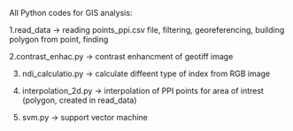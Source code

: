 All Python codes for GIS analysis:

  1.read_data -> reading points_ppi.csv file, filtering, georeferencing, building polygon from point, finding 
  
  2.contrast_enhac.py -> contrast enhancment of geotiff image
  
  3. ndi_calculatio.py -> calculate diffeent type of index from RGB image
     
  4. interpolation_2d.py -> interpolation of PPI points for area of intrest (polygon, created in read_data)
     
  5. svm.py -> support vector machine 
